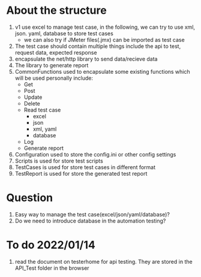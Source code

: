 # About the structure
1. v1 use excel to manage test case, in the following, we can try to use xml, json. yaml, database to store test cases
    - we can also try if JMeter files(.jmx) can be imported as test case
2. The test case should contain multiple things include the api to test, request data, expected response
3. encapsulate the net/http library to send data/recieve data
4. The library to generate report
5. CommonFunctions used to encapsulate some existing functions which will be used personally include: 
    - Get
    - Post
    - Update
    - Delete
    - Read test case
        - excel
        - json
        - xml, yaml
        - database
    - Log
    - Generate report
6. Configuration used to store the config.ini or other config settings
7. Scripts is used for store test scripts
8. TestCases is used for store test cases in different format
9. TestReport is used for store the generated test report

# Question
1. Easy way to manage the test case(excel/json/yaml/database)?
2. Do we need to introduce database in the automation testing?

# To do 2022/01/14
1. read the document on testerhome for api testing. They are stored in the API_Test folder in the browser